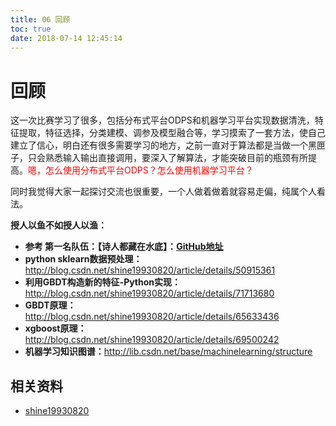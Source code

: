 ```yaml
---
title: 06 回顾
toc: true
date: 2018-07-14 12:45:14
---
```

# **回顾**

这一次比赛学习了很多，包括分布式平台ODPS和机器学习平台实现数据清洗，特征提取，特征选择，分类建模、调参及模型融合等，学习摸索了一套方法，使自己建立了信心，明白还有很多需要学习的地方，之前一直对于算法都是当做一个黑匣子，只会熟悉输入输出直接调用，要深入了解算法，才能突破目前的瓶颈有所提高。<span style="color:red;">嗯，怎么使用分布式平台ODPS？怎么使用机器学习平台？</span>

同时我觉得大家一起探讨交流也很重要，一个人做着做着就容易走偏，纯属个人看法。



**授人以鱼不如授人以渔：**

- **参考 第一名队伍：【诗人都藏在水底】：[GitHub地址](https://github.com/wepe/O2O-Coupon-Usage-Forecast)**
- **python sklearn数据预处理：**<http://blog.csdn.net/shine19930820/article/details/50915361>
- **利用GBDT构造新的特征-Python实现：**<http://blog.csdn.net/shine19930820/article/details/71713680>
- **GBDT原理：**<http://blog.csdn.net/shine19930820/article/details/65633436>
- **xgboost原理：**<http://blog.csdn.net/shine19930820/article/details/69500242>
- **机器学习知识图谱：**<http://lib.csdn.net/base/machinelearning/structure>





## 相关资料

- [shine19930820](http://blog.csdn.net/shine19930820/article/details/53995369)
